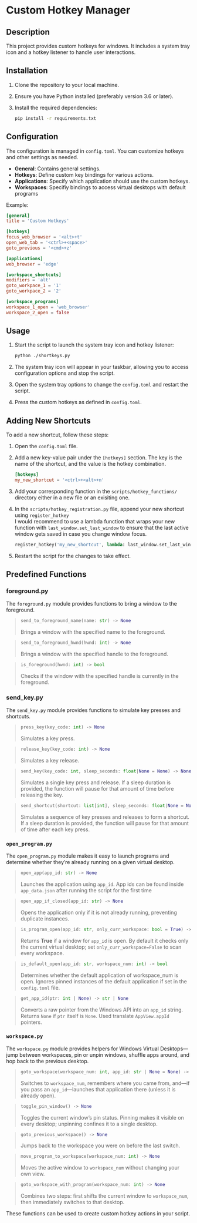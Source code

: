 # Custom Hotkey Manager

## Description

This project provides custom hotkeys for windows. It includes a system tray icon and a hotkey listener to handle user interactions.

## Installation

1. Clone the repository to your local machine.
2. Ensure you have Python installed (preferably version 3.6 or later).
3. Install the required dependencies:

   ```sh
   pip install -r requirements.txt
   ```

## Configuration

The configuration is managed in `config.toml`. You can customize hotkeys and other settings as needed.

- **General**: Contains general settings.
- **Hotkeys**: Define custom key bindings for various actions.
- **Applications**: Specify which application should use the custom hotkeys.
- **Workspaces**: Specifiy bindings to access virtual desktops with default programs

Example:

```toml
[general]
title = 'Custom Hotkeys'

[hotkeys]
focus_web_browser = '<alt>+t'
open_web_tab = '<ctrl>+<space>'
goto_previous = '<cmd>+z'

[applications]
web_browser = 'edge'

[workspace_shortcuts]
modifiers = 'alt'
goto_workpace_1 = '1'
goto_workpace_2 = '2'

[workspace_programs]
workspace_1_open = 'web_browser'
workspace_2_open = false
```

## Usage

1. Start the script to launch the system tray icon and hotkey listener:

   ```sh
   python ./shortkeys.py
   ```

2. The system tray icon will appear in your taskbar, allowing you to access configuration options and stop the script.

3. Open the system tray options to change the `config.toml` and restart the script.

4. Press the custom hotkeys as defined in `config.toml`.

## Adding New Shortcuts

To add a new shortcut, follow these steps:

1. Open the `config.toml` file.
2. Add a new key-value pair under the `[hotkeys]` section. The key is the name of the shortcut, and the value is the hotkey combination.

   ```toml
   [hotkeys]
   my_new_shortcut = '<ctrl>+<alt>+n'
   ```

3. Add your corresponding function in the `scripts/hotkey_functions/` directory either in a new file or an exisiting one.

4. In the `scripts/hotkey_registration.py` file, append your new shortcut using `register_hotkey`<br>
   I would recommend to use a lambda function that wraps your new function with `last_window.set_last_window` to ensure that the last active window gets saved in case you change window focus.<br>

   ```python
   register_hotkey('my_new_shortcut', lambda: last_window.set_last_window(my_file.function))
   ```

5. Restart the script for the changes to take effect.

## Predefined Functions

### foreground.py
The `foreground.py` module provides functions to bring a window to the foreground.

>  ```python
>  send_to_foreground_name(name: str) -> None
> ```
> Brings a window with the specified name to the foreground.

> ```python
> send_to_foreground_hwnd(hwnd: int) -> None
> ```
> Brings a window with the specified handle to the foreground.

> ```python 
> is_foreground(hwnd: int) -> bool
> ```
> Checks if the window with the specified handle is currently in the foreground.

### send_key.py
The `send_key.py` module provides functions to simulate key presses and shortcuts.

> ```python 
> press_key(key_code: int) -> None
> ```
> Simulates a key press.

> ```python 
> release_key(key_code: int) -> None
> ```
> Simulates a key release.

> ```python 
> send_key(key_code: int, sleep_seconds: float|None = None) -> None
> ```
> Simulates a single key press and release. If a sleep duration is provided, the function will pause for that amount of time before releasing the key.

> ```python 
> send_shortcut(shortcut: list[int], sleep_seconds: float|None = None) -> None
> ```
>  Simulates a sequence of key presses and releases to form a shortcut. If a sleep duration is provided, the function will pause for that amount of time after each key press.

### `open_program.py`
The `open_program.py` module makes it easy to launch programs and determine whether they’re already running on a given virtual desktop.

> ```python
> open_app(app_id: str) -> None
> ```
> Launches the application using `app_id`. App ids can be found inside `app_data.json` after running the script for the first time

> ```python
> open_app_if_closed(app_id: str) -> None
> ```
> Opens the application only if it is not already running, preventing duplicate instances.

> ```python
> is_program_open(app_id: str, only_curr_workspace: bool = True) -> bool
> ```
> Returns **True** if a window for `app_id` is open. By default it checks only the current virtual desktop; set `only_curr_workspace=False` to scan every workspace.

> ```python
> is_default_open(app_id: str, workspace_num: int) -> bool
> ```
> Determines whether the default application of workspace_num is open. Ignores pinned instances of the default application if set in the `config.toml` file.

> ```python
> get_app_id(ptr: int | None) -> str | None
> ```
> Converts a raw pointer from the Windows API into an `app_id` string. Returns `None` if `ptr` itself is `None`. Used translate `AppView.appId` pointers.

### `workspace.py`
The `workspace.py` module provides helpers for Windows Virtual Desktops—jump between workspaces, pin or unpin windows, shuffle apps around, and hop back to the previous desktop.

> ```python
> goto_workspace(workspace_num: int, app_id: str | None = None) -> None
> ```
> Switches to `workspace_num`, remembers where you came from, and—if you pass an `app_id`—launches that application there (unless it is already open).

> ```python
> toggle_pin_window() -> None
> ```
> Toggles the current window’s pin status. Pinning makes it visible on every desktop; unpinning confines it to a single desktop.

> ```python
> goto_previous_workspace() -> None
> ```
> Jumps back to the workspace you were on before the last switch.

> ```python
> move_program_to_workspace(workspace_num: int) -> None
> ```
> Moves the active window to `workspace_num` without changing your own view.

> ```python
> goto_workspace_with_program(workspace_num: int) -> None
> ```
> Combines two steps: first shifts the current window to `workspace_num`, then immediately switches to that desktop.

These functions can be used to create custom hotkey actions in your script.
